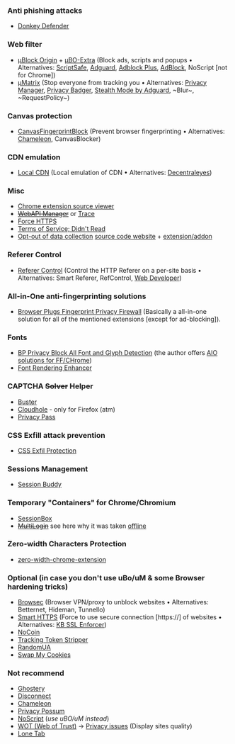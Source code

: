 ### Anti phishing attacks
* [Donkey Defender](https://chrome.google.com/webstore/detail/donkey-defender/bojniphfjbjdlajlanmaamjhcecdpoan?hl=en)


### Web filter 
* [µBlock Origin](https://github.com/gorhill/uBlock) + [µBO-Extra](https://github.com/gorhill/uBO-Extra) (Block ads, scripts and popups • Alternatives: [ScriptSafe](https://github.com/andryou/scriptsafe), [Adguard](https://adguard.com/en/adguard-adblock-browser-extension/overview.html), [Adblock Plus](https://en.wikipedia.org/wiki/Adblock_Plus), [AdBlock](https://en.wikipedia.org/wiki/AdBlock), NoScript [not for Chrome])
* [µMatrix](https://github.com/gorhill/uMatrix) (Stop everyone from tracking you • Alternatives: [Privacy Manager](https://chrome.google.com/webstore/detail/privacy-manager/giccehglhacakcfemddmfhdkahamfcmd), [Privacy Badger](https://www.eff.org/privacybadger), [Stealth Mode by Adguard](https://chrome.google.com/webstore/detail/stealth-mode/hfkpddhkjcbfmnclailpehabmekgphfh), ~Blur~, ~RequestPolicy~)


### Canvas protection
* [CanvasFingerprintBlock](https://chrome.google.com/webstore/detail/canvasfingerprintblock/ipmjngkmngdcdpmgmiebdmfbkcecdndc) (Prevent browser fingerprinting • Alternatives: [Chameleon](https://github.com/ghostwords/chameleon), CanvasBlocker)


### CDN emulation
* [Local CDN](https://github.com/james-fray/local-cdn) (Local emulation of CDN • Alternatives: [Decentraleyes](https://github.com/Synzvato/decentraleyes))


### Misc
* [Chrome extension source viewer](https://chrome.google.com/webstore/detail/chrome-extension-source-v/jifpbeccnghkjeaalbbjmodiffmgedin)
* ~~[WebAPI Manager](https://github.com/snyderp/web-api-manager)~~ or [Trace](https://absolutedouble.co.uk/trace/)
* [Force HTTPS](https://chrome.google.com/webstore/detail/force-https-for-all-traff/dpipdndjcofdfhknlfloeokjiooiojoo)
* [Terms of Service; Didn't Read](https://chrome.google.com/webstore/detail/terms-of-service-didn%E2%80%99t-r/hjdoplcnndgiblooccencgcggcoihigg)
* [Opt-out of data collection](https://yourdigitalrights.org/?source=optouteu) [source code website](https://github.com/opt-out-eu/yourdigitalrights.org) + [extension/addon](https://github.com/opt-out-eu/opt-out-web-extensions)


### Referer Control
* [Referer Control](https://chrome.google.com/webstore/detail/referer-control/hnkcfpcejkafcihlgbojoidoihckciin/) (Control the HTTP Referer on a per-site basis • Alternatives: Smart Referer, RefControl, [Web Developer](https://en.wikipedia.org/wiki/Web_Developer_%28software%29))


### All-in-One anti-fingerprinting solutions
* [Browser Plugs Fingerprint Privacy Firewall](https://chrome.google.com/webstore/detail/browser-plugs-fingerprint/gpgbpgdfipppcelfbdlbkhmibofknppj?hl=en) (Basically a all-in-one solution for all of the mentioned extensions [except for ad-blocking]).


### Fonts
* [BP Privacy Block All Font and Glyph Detection](https://chrome.google.com/webstore/detail/bp-privacy-block-all-font/bfoidacjeobbnkpoemlfllfmmnbogcig) (the author offers [AIO solutions for FF/CHrome](https://www.browserplugs.com/))
* [Font Rendering Enhancer](https://chrome.google.com/webstore/detail/font-rendering-enhancer/hmbmmdjlcdediglgfcdkhinjdelkiock)


### CAPTCHA ~~Solver~~ Helper
* [Buster](https://chrome.google.com/webstore/detail/buster-captcha-solver-for/mpbjkejclgfgadiemmefgebjfooflfhl)
* [Cloudhole](https://addons.mozilla.org/en-US/firefox/addon/cloudhole/?src=cb-dl-updated) - only for Firefox (atm)
* [Privacy Pass](https://privacypass.github.io/faq/)


### CSS Exfill attack prevention
* [CSS Exfil Protection](https://chrome.google.com/webstore/detail/css-exfil-protection/ibeemfhcbbikonfajhamlkdgedmekifo)


### Sessions Management
* [Session Buddy](https://chrome.google.com/webstore/detail/session-buddy/edacconmaakjimmfgnblocblbcdcpbko?hl=de)


### Temporary "Containers" for Chrome/Chromium
* [SessionBox](https://chrome.google.com/webstore/detail/sessionbox-free-multi-log/megbklhjamjbcafknkgmokldgolkdfig)
* ~~[MultiLogin](https://multilogin.com/)~~ see here why it was taken [offline](https://support.google.com/chrome/forum/AAAAP1KN0B0wmBKHBtX7tQ/?hl=en&gpf=%23!msg%2Fchrome%2FwmBKHBtX7tQ%2FY6JrBw7jPQwJ&msgid=Y6JrBw7jPQwJ)


### Zero-width Characters Protection
* [zero-width-chrome-extension](https://github.com/chpmrc/zero-width-chrome-extension)


### Optional (in case you don't use uBo/uM & some Browser hardening tricks)
* [Browsec](https://browsec.com/) (Browser VPN/proxy to unblock websites • Alternatives: Betternet, Hideman, Tunnello)
* [Smart HTTPS](https://chrome.google.com/webstore/detail/smart-https/cmleijjdpceldbelpnpkddofmcmcaknm/related?hl=en) (Force to use secure connection [https://] of websites • Alternatives: [KB SSL Enforcer](https://chrome.google.com/webstore/detail/kb-ssl-enforcer/flcpelgcagfhfoegekianiofphddckof))
* [NoCoin](https://github.com/keraf/NoCoin)
* [Tracking Token Stripper](https://chrome.google.com/webstore/detail/tracking-token-stripper/kcpnkledgcbobhkgimpbmejgockkplob/related)
* [RandomUA](https://leotindall.com/randomua/)
* [Swap My Cookies](https://chrome.google.com/webstore/detail/swap-my-cookies/dffhipnliikkblkhpjapbecpmoilcama)


### Not recommend
* [Ghostery](https://chrome.google.com/webstore/detail/ghostery/mlomiejdfkolichcflejclcbmpeaniij?hl=en)
* [Disconnect](https://chrome.google.com/webstore/detail/disconnect/jeoacafpbcihiomhlakheieifhpjdfeo?hl=en)
* [Chameleon](https://chrome.google.com/webstore/detail/chameleon/dmpojjilddefgnhiicjcmhbkjgbbclob)
* [Privacy Possum](https://chrome.google.com/webstore/detail/privacy-possum/ommfjecdpepadiafbnidoiggfpbnkfbj)
* [NoScript](https://chrome.google.com/webstore/detail/noscript/doojmbjmlfjjnbmnoijecmcbfeoakpjm) (_use uBO/uM instead_)
* [WOT (Web of Trust)](https://en.wikipedia.org/wiki/WOT_Services) → [Privacy issues](https://en.wikipedia.org/wiki/WOT_Services#Privacy_issues) (Display sites quality)
* [Lone Tab](https://chrome.google.com/webstore/detail/lone-tab/dlgodcdpmjmeegcakjjldfobmooajhhe)
